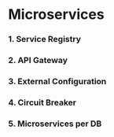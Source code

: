 # Microservices

### 1. Service Registry
### 2. API Gateway
### 3. External Configuration
### 4. Circuit Breaker
### 5. Microservices per DB
   
